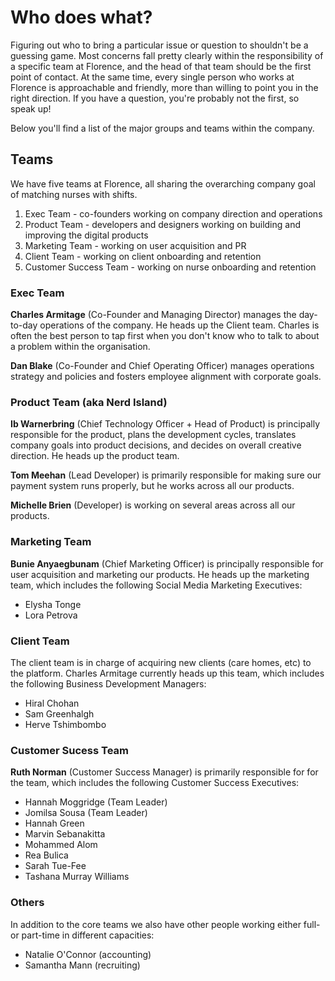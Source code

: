 # Who does what?

Figuring out who to bring a particular issue or question to shouldn't be a guessing game. Most concerns fall pretty clearly within the responsibility of a specific team at Florence, and the head of that team should be the first point of contact. At the same time, every single person who works at Florence is approachable and friendly, more than willing to point you in the right direction. If you have a question, you're probably not the first, so speak up!

Below you'll find a list of the major groups and teams within the company.

## Teams
We have five teams at Florence, all sharing the overarching company goal of matching nurses with shifts.

1. Exec Team - co-founders working on company direction and operations
2. Product Team - developers and designers working on building and improving the digital products
3. Marketing Team - working on user acquisition and PR
4. Client Team - working on client onboarding and retention
5. Customer Success Team - working on nurse onboarding and retention

### Exec Team

**Charles Armitage** (Co-Founder and Managing Director) manages the day-to-day operations of the company. He heads up the Client team. Charles is often the best person to tap first when you don't know who to talk to about a problem within the organisation.

**Dan Blake** (Co-Founder and Chief Operating Officer) manages operations strategy and policies and fosters employee alignment with corporate goals.

### Product Team (aka Nerd Island)

**Ib Warnerbring** (Chief Technology Officer + Head of Product) is principally responsible for the product, plans the development cycles, translates company goals into product decisions, and decides on overall creative direction. He heads up the product team.

**Tom Meehan** (Lead Developer) is primarily responsible for making sure our payment system runs properly, but he works across all our products.

**Michelle Brien** (Developer) is working on several areas across all our products.

### Marketing Team

**Bunie Anyaegbunam** (Chief Marketing Officer) is principally responsible for user acquisition and marketing our products. He heads up the marketing team, which includes the following Social Media Marketing Executives:

* Elysha Tonge
* Lora Petrova

### Client Team

The client team is in charge of acquiring new clients (care homes, etc) to the platform. Charles Armitage currently heads up this team, which includes the following Business Development Managers:

* Hiral Chohan
* Sam Greenhalgh
* Herve Tshimbombo

### Customer Sucess Team

**Ruth Norman** (Customer Success Manager) is primarily responsible for for the team, which includes the following Customer Success Executives:

* Hannah Moggridge (Team Leader)
* Jomilsa Sousa (Team Leader)
* Hannah Green
* Marvin Sebanakitta
* Mohammed Alom
* Rea Bulica
* Sarah Tue-Fee
* Tashana Murray Williams

### Others
In addition to the core teams we also have other people working either full- or part-time in different capacities:

* Natalie O'Connor (accounting)
* Samantha Mann (recruiting)

